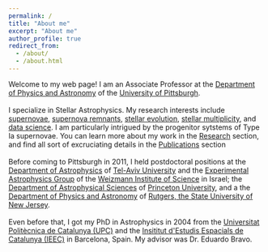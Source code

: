 ```yaml
---
permalink: /
title: "About me"
excerpt: "About me"
author_profile: true
redirect_from: 
  - /about/
  - /about.html
---
```

Welcome to my web page! I am an Associate Professor at the <a href="http://www.physicsandastronomy.pitt.edu/">Department of Physics and Astronomy</a> of the <a href="http://www.pitt.edu/">University of Pittsburgh</a>. 
<br><br>
I specialize in Stellar Astrophysics. My research interests include <a href="https://en.wikipedia.org/wiki/Supernova">supernovae</a>, <a href="https://en.wikipedia.org/wiki/Supernova_remnant">supernova remnants</a>, <a href="https://en.wikipedia.org/wiki/Stellar_evolution">stellar evolution</a>, <a href="https://en.wikipedia.org/wiki/Binary_star">stellar multiplicity</a>, and <a href="https://en.wikipedia.org/wiki/Data_science">data science</a>. I am particularly intrigued by the progenitor sytstems of Type Ia supernovae. 
You can learn more about my work in the <a href="/research/">Research</a> section, and find all sort of excruciating details in the <a href="/publications/">Publications</a> section
<br><br>
Before coming to Pittsburgh in 2011, I held postdoctoral positions at the <a href="http://www.astro.tau.ac.il/">Department of Astrophysics</a> of <a href="http://www.telavivuniv.org/">Tel-Aviv University</a> and the <a href="http://www.weizmann.ac.il/home/universe/">Experimental Astrophysics Group</a> of the <a href="http://www.weizmann.ac.il/">Weizmann Institute of Science</a> in Israel; the <a href="http://www.astro.princeton.edu/">Department of Astrophysical Sciences</a> of <a href="http://www.princeton.edu/">Princeton University</a>, and a the <a href="http://www.physics.rutgers.edu/">Department of Physics and Astronomy</a> of <a href="http://www.rutgers.edu/">Rutgers, the State University of New Jersey</a>. 
<br><br>
Even before that, I got my PhD in Astrophysics in 2004 from the <a href="http://www.upc.es/">Universitat Polit&egrave;cnica de Catalunya (UPC)</a> and the <a href="http://www.ieec.fcr.es/">Insititut d'Estudis Espacials de Catalunya (IEEC)</a> in Barcelona, Spain. My advisor was Dr. Eduardo Bravo. 
